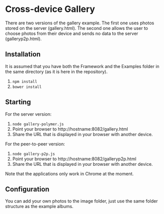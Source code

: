 # Cross-device Gallery

There are two versions of the gallery example. The first one uses photos stored on the server (gallery.html).
The second one allows the user to choose photos from their device and sends no data to the server (galleryp2p.html).

## Installation
It is assumed that you have both the Framework and the Examples folder in the same directory (as it is here in the repository).

1. `npm install`
2. `bower install`

## Starting
For the server version:
1. `node gallery-polymer.js`
2. Point your browser to http://hostname:8082/gallery.html
3. Share the URL that is displayed in your browser with another device.

For the peer-to-peer version:
1. `node gallery-p2p.js`
2. Point your browser to http://hostname:8082/galleryp2p.html
3. Share the URL that is displayed in your browser with another device.

Note that the applications only work in Chrome at the moment.

## Configuration
You can add your own photos to the image folder, just use the same folder structure as the example albums.

